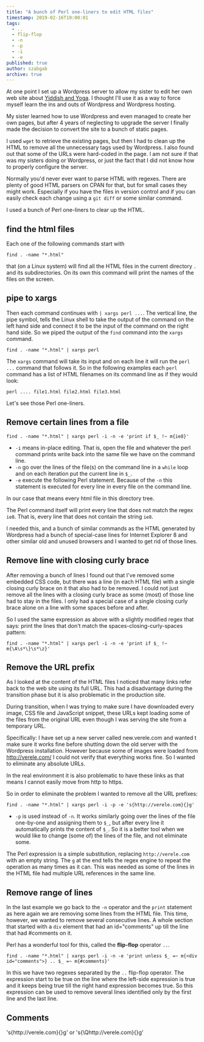 ```yaml
---
title: "A bunch of Perl one-liners to edit HTML files"
timestamp: 2019-02-16T10:00:01
tags:
  - ..
  - flip-flop
  - -n
  - -p
  - -i
  - -e
published: true
author: szabgab
archive: true
---
```



At one point I set up a Wordpress server to allow my sister to edit her own web site about [Yiddish and Yoga](http://verele.com/).
I thought I'll use it as a way to force myself learn the ins and outs of Wordpress and Wordpress hosting.

My sister learned how to use Wordpress and even managed to create her own pages, but after 4 years of neglecting to upgrade the server
I finally made the decision to convert the site to a bunch of static pages.


I used `wget` to retrieve the existing pages, but then I had to clean up the HTML to remove all the unnecessary tags used by Wordpress.
I also found out that some of the URLs were hard-coded in the page. I am not sure if that was my sisters doing or Wordpress, or just the fact
that I did not know how to properly configure the server.

Normally you'd never ever want to parse HTML with regexes. There are plenty of good HTML parsers on CPAN for that,
but for small cases they might work. Especially if you have the files in version control and if you can easily check each change
using a `git diff` or some similar command.

I used a bunch of Perl one-liners to clear up the HTML.

## find the html files

Each one of the following commands start with

```
find . -name "*.html"
```

that (on a Linux system) will find all the HTML files in the current directory `.` and its subdirectories.
On its own this command will print the names of the files on the screen.


## pipe to xargs

Then each command continues with `| xargs perl ...`.
The vertical line, the pipe symbol, tells the Linux shell to take the output of the command on the left hand side
and connect it to be the input of the command on the right hand side. So we piped the output of the `find`
command into the `xargs` command.

```
find . -name "*.html" | xargs perl
```

The `xargs` command will take its input and on each line it will run the `perl ...` command that follows it.
So in the following examples each `perl` command has a list of HTML filenames on its command line as if they would look:

```
perl .... file1.html file2.html file3.html
```

Let's see those Perl one-liners.

## Remove certain lines from a file

```
find . -name "*.html" | xargs perl -i -n -e 'print if $_ !~ m{ie8}'
```

* `-i` means in-place editing. That is, open the file and whatever the perl command prints write back into the same file we have on the command line.
* `-n` go over the lines of the file(s) on the command line in a `while` loop and on each iteration put the current line in `$_`.
* `-e` execute the following Perl statement. Because of the `-n` this statement is executed for every line in every file on the command line.

In our case that means every html file in this directory tree.

The Perl command itself will print every line that does not match the regex `ie8`. That is, every line that does not contain the string `ie8`.

I needed this, and a bunch of similar commands as the HTML generated by Wordpress had a bunch of special-case lines for Internet Explorer 8 and other similar
old and unused browsers and I wanted to get rid of those lines.


## Remove line with closing curly brace

After removing a bunch of lines I found out that I've removed some embedded CSS code, but there was a line (in each HTML file) with a single closing curly brace on it
that also had to be removed. I could not just remove all the lines with a closing curly brace as some (most) of those line had to stay in the files.
I only had a special case of a single closing curly brace alone on a line with some spaces before and after.

So I used the same expression as above with a slightly modified regex that says: print the lines that don't match the spaces-closing-curly-spaces pattern:

```
find . -name "*.html" | xargs perl -i -n -e 'print if $_ !~ m{\A\s*\}\s*\z}'
```

## Remove the URL prefix

As I looked at the content of the HTML files I noticed that many links refer back to the web site using its full URL.
This had a disadvantage during the transition phase but it is also problematic in the production site.

During transition, when I was trying to make sure I have downloaded every image, CSS file and JavaScript snippet,
these URLs kept loading some of the files from the original URL even though I was serving the site from a temporary URL.

Specifically: I have set up a new server called new.verele.com and wanted t make sure it works fine before shutting down the old server
with the Wordpress installation. However because some of images were loaded from http://verele.com/ I could not verify that everything works fine.
So I wanted to eliminate any absolute URLs.

In the real environment it is also problematic to have these links as that means I cannot easily move from http to https.

So in order to eliminate the problem I wanted to remove all the URL prefixes:

```
find . -name "*.html" | xargs perl -i -p -e 's{http://verele.com}{}g'
```

* `-p` is used instead of `-n`. It works similarly going over the lines of the file one-by-one and assigning them to `$_`, but after every line it automatically prints the content of `$_`. So it is a better tool when we would like to change (some of) the lines of the file, and not eliminate some.

The Perl expression is a simple substitution, replacing `http://verele.com` with an empty string. The `g` at the end tells the regex engine to repeat the operation as many times as it can. This was needed as some of the lines in the HTML file had multiple URL references in the same line.


## Remove range of lines

In the last example we go back to the `-n` operator and the `print` statement as here again we are removing some lines from the HTML file.
This time, however, we wanted to remove several consecutive lines. A whole section that started with a `div` element that had an id="comments" up till the line
that had #comments on it.

Perl has a wonderful tool for this, called the <b>flip-flop</b> operator `..`.

```
find . -name "*.html" | xargs perl -i -n -e 'print unless $_ =~ m{<div id="comments">} .. $_ =~ m{#comments}'
```

In this we have two regexes separated by the `..` flip-flop operator. The expression start to be true on the line
where the left-side expression is true and it keeps being true till the right hand expression becomes true. So this expression
can be used to remove several lines identified only by the first line and the last line.

## Comments

's{http://verele\.com}{}g' or 's{\Qhttp://verele.com}{}g'


